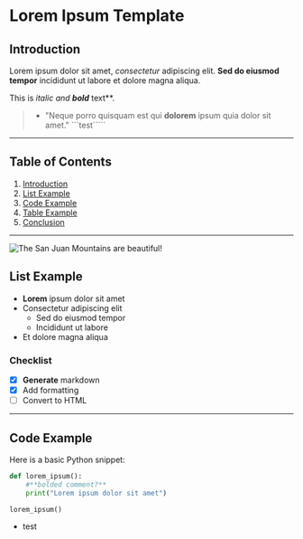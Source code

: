 # Lorem Ipsum Template

## Introduction

Lorem ipsum dolor sit amet, *consectetur* adipiscing elit. **Sed do eiusmod tempor** incididunt ut labore et dolore magna aliqua.

This is *italic and **bold*** text**.

> - "Neque porro quisquam est qui **dolorem** ipsum quia dolor sit amet." ```test`````

---

## Table of Contents

1. [Introduction](#introduction)
2. [List Example](#list-example)
3. [Code Example](#code-example)
4. [Table Example](#table-example)
5. [Conclusion](#conclusion)

---

![The San Juan Mountains are beautiful!](/assets/images/san-juan-mountains.jpg "San Juan Mountains")

## **List** **Example**

- **Lorem** ipsum dolor sit amet
- Consectetur adipiscing elit
  - Sed do eiusmod tempor
  - Incididunt ut labore
- Et dolore magna aliqua

### Checklist

- [x] **Generate** markdown
- [x] Add formatting
- [ ] Convert to HTML

---

## Code Example

Here is a basic Python snippet:

```python
def lorem_ipsum():
    #**bolded comment?**
    print("Lorem ipsum dolor sit amet")

lorem_ipsum()
```

- test
